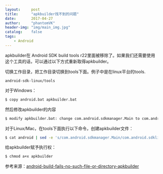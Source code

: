 ```yaml
---
layout:     post
title:      "apkbuilder找不到的问题"
date:       2017-04-27
author:     "phantomVK"
header-img: "img/main_img.jpg"
catalog:    false
tags:
    - Android
---
```


apkbuilder在 Android SDK build tools r22里面被移除了。如果我们还需要使用这个工具的话，可以通过以下方式重新取得apkbuilder。

切换工作目录，把工作目录切换到tools下面。例子中是在linux平台的tools.

```
android-sdk-linux/tools
```

对于Windows：

```bash
$ copy android.bat apkbuilder.bat 
```
然后修改apkbuilder的内容

```bash
$ modify apkbuilder.bat: change com.android.sdkmanager.Main to com.android.sdklib.build.ApkBuilderMain
```

对于Linux/Mac，在tools下面执行以下命令，创建apkbuilder文件：

```bash
$ cat android | sed -e 's/com.android.sdkmanager.Main/com.android.sdklib.build.ApkBuilderMain/g' > apkbuilder 
```

给apkbuilder赋予执行权：

```bash
$ chmod a+x apkbuilder
```

参考来源：[android-build-fails-no-such-file-or-directory-apkbuilder](http://stackoverflow.com/questions/19273237/android-build-fails-no-such-file-or-directory-apkbuilder)

